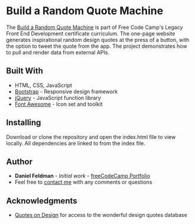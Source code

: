 # Build a Random Quote Machine

The [Build a Random Quote Machine](https://feldbot.github.io/fcc-quote-machine/) is part of Free Code Camp's Legacy Front End Development certificate curriculum. The one-page website generates inspirational random design quotes at the press of a button, with the option to tweet the quote from the app. The project demonstrates how to pull and render data from external APIs.

## Built With

- HTML, CSS, JavaScript
- [Bootstrap](http://getbootstrap.com/) - Responsive design framework
- [jQuery](https://jquery.com/) - JavaScript function library
- [Font Awesome](https://fontawesome.com/) - Icon set and toolkit

## Installing

Download or clone the repository and open the index.html file to view locally. All dependencies are linked to from the index file.

## Author

* **Daniel Feldman** - *Initial work* - [freeCodeCamp Portfolio](https://feldbot.github.io/fcc-portfolio/)
* Feel free to [contact me](mailto:feldbot@gmail.com) with any comments or questions

## Acknowledgments

* [Quotes on Design](http://quotesondesign.com/api-v4-0/) for access to the wonderful design quotes database
